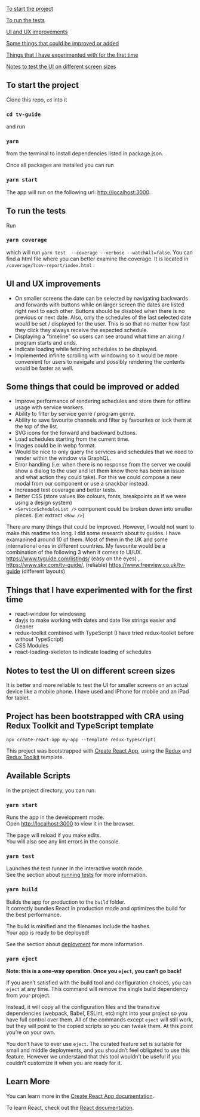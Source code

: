 [To start the project](#to-start-the-project)

[To run the tests](#to-run-the-tests)

[UI and UX improvements](#ui-and-ux-improvements)

[Some things that could be improved or added](#some-things-that-could-be-improved-or-added)

[Things that I have experimented with for the first time](#things-that-i-have-experimented-with-for-the-first-time)

[Notes to test the UI on different screen sizes](#notes-to-test-the-ui-on-different-screen-sizes)

## To start the project

Clone this repo, `cd` into it
### `cd tv-guide`
and run 
### `yarn`
from the terminal to install dependencies listed in package.json.

Once all packages are installed you can run 
### `yarn start`

The app will run on the following url: [http://localhost:3000](http://localhost:3000).

## To run the tests
Run
### `yarn coverage`
which will run `yarn test  --coverage --verbose --watchAll=false`.
You can find a html file where you can better examine the coverage.
It is located in `/coverage/lcov-report/index.html` .

## UI and UX improvements

- On smaller screens the date can be selected by navigating backwards and forwards with buttons while on larger screen the dates are listed right next to each other. Buttons should be disabled when there is no previous or next date. Also, only the schedules of the last selected date would be set / displayed for the user.
This is so that no matter how fast they click they always receive the expected schedule.
- Displaying a "timeline" so users can see around what time an airing / program starts and ends.
- Indicate loading while fetching schedules to be displayed.
- Implemented infinite scrolling with windowing so it would be more convenient for users to navigate and possibly rendering the contents would be faster as well.

## Some things that could be improved or added
- Improve performance of rendering schedules and store them for offline usage with service workers.
- Ability to filter by service genre / program genre.
- Ability to save favourite channels and filter by favourites or lock them at the top of the list.
- SVG icons for the forward and backward buttons.
- Load schedules starting from the current time.
- Images could be in webp format.
- Would be nice to only query the services and schedules that we need to render within the window via GraphQL.
- Error handling (i.e: when there is no response from the server we could show a dialog to the user and let them know there has been an issue and what action they could take). For this we could compose a new modal from our <Modal /> component or use a snackbar instead.
- Increased test coverage and better tests.
- Better CSS (store values like colours, fonts, breakpoints as if we were using a design system)
- `<ServiceScheduleList />` component could be broken down into smaller pieces. (i.e: extract `<Row />`)

There are many things that could be improved. However, I would not want to make this readme too long. I did some research about tv guides. I have examanined around 10 of them. Most of them in the UK and some international ones in different countries. My favourite would be a combination of the following 3 when it comes to UI/UX.
https://www.tvguide.com/listings/ (easy on the eyes) , https://www.sky.com/tv-guide/, (reliable) https://www.freeview.co.uk/tv-guide (different layouts)


## Things that I have experimented with for the first time
- react-window for windowing
- dayjs to make working with dates and date like strings easier and cleaner
- redux-toolkit combined with TypeScript (I have tried redux-toolkit before without TypeScript)
- CSS Modules
- react-loading-skeleton to indicate loading of schedules

## Notes to test the UI on different screen sizes
It is better and more reliable to test the UI for smaller screens on an actual device like a mobile phone.
I have used and iPhone for mobile and an iPad for tablet.


## Project has been bootstrapped with CRA using Redux Toolkit and TypeScript template
```npx create-react-app my-app --template redux-typescript)```

This project was bootstrapped with [Create React App](https://github.com/facebook/create-react-app), using the [Redux](https://redux.js.org/) and [Redux Toolkit](https://redux-toolkit.js.org/) template.


## Available Scripts

In the project directory, you can run:

### `yarn start`

Runs the app in the development mode.<br />
Open [http://localhost:3000](http://localhost:3000) to view it in the browser.

The page will reload if you make edits.<br />
You will also see any lint errors in the console.

### `yarn test`

Launches the test runner in the interactive watch mode.<br />
See the section about [running tests](https://facebook.github.io/create-react-app/docs/running-tests) for more information.

### `yarn build`

Builds the app for production to the `build` folder.<br />
It correctly bundles React in production mode and optimizes the build for the best performance.

The build is minified and the filenames include the hashes.<br />
Your app is ready to be deployed!

See the section about [deployment](https://facebook.github.io/create-react-app/docs/deployment) for more information.

### `yarn eject`

**Note: this is a one-way operation. Once you `eject`, you can’t go back!**

If you aren’t satisfied with the build tool and configuration choices, you can `eject` at any time. This command will remove the single build dependency from your project.

Instead, it will copy all the configuration files and the transitive dependencies (webpack, Babel, ESLint, etc) right into your project so you have full control over them. All of the commands except `eject` will still work, but they will point to the copied scripts so you can tweak them. At this point you’re on your own.

You don’t have to ever use `eject`. The curated feature set is suitable for small and middle deployments, and you shouldn’t feel obligated to use this feature. However we understand that this tool wouldn’t be useful if you couldn’t customize it when you are ready for it.

## Learn More

You can learn more in the [Create React App documentation](https://facebook.github.io/create-react-app/docs/getting-started).

To learn React, check out the [React documentation](https://reactjs.org/).

